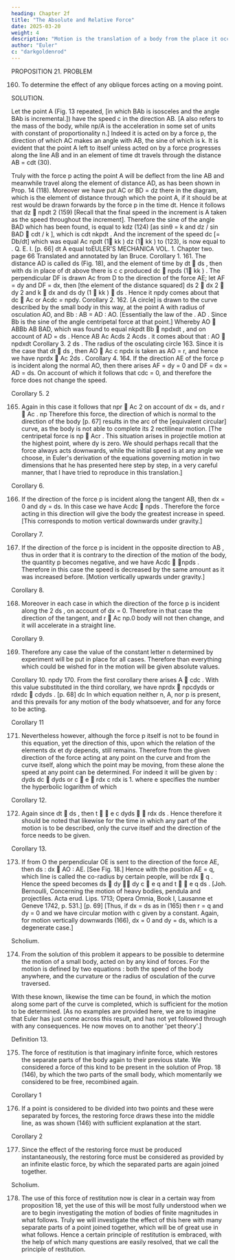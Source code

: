 ```yaml
---
heading: Chapter 2f
title: "The Absolute and Relative Force"
date: 2025-03-20
weight: 4
description: "Motion is the translation of a body from the place it occupies to another place. True rest is a body remaining at the same place."
author: "Euler"
c: "darkgoldenrod"
---
```



PROPOSITION 21. PROBLEM

160. To determine the effect of any oblique forces acting on a moving point.

SOLUTION.

Let the point A (Fig. 13 repeated, [in which BAb is isosceles and the angle BAb is incremental.]) have the speed c in the direction AB. [A also refers to the mass of the body, while np/A is the acceleration in some set of units with constant of proportionality n.] Indeed it is acted on by a force p, the direction of which AC makes an angle with AB, the sine of which is k. It is evident that the point A left to itself unless acted on by a force progresses along the line AB and in an element of time dt travels through the distance AB = cdt (30).

Truly with the force p acting the point A will be deflect from the line AB and meanwhile travel along
the element of distance AD, as has been shown in Prop. 14 (118). Moreover we have put
AC or BD = dz there in the diagram, which is the element of distance through which the
point A, if it should be at rest would be drawn forwards by the force p in the time dt.
Hence it follows that dz 
npdt 2
(159) [Recall that the final speed in the increment is
A
taken as the speed throughout the increment]. Therefore the sine of the angle BAD which
has been found, is equal to kdz
(124) [as sinθ = k and dz / sin BAD  cdt / k ], which is
cdt
nkpdt
. And the increment of the speed dc [= Db/dt] which was equal
Ac
npdt (1 kk )
dz (1 kk )
to
(123),
is
now
equal
to
. Q. E. I. [p. 66]
dt
A
equal toEULER'S MECHANICA VOL. 1.
Chapter two.
page 66
Translated and annotated by Ian Bruce.
Corollary 1.
161. The distance AD is called ds (Fig. 18), and the element of
time by dt  ds
, then with ds
in place of dt above there is
c
c
produced dc 
npds (1 kk )
. The perpendicular DF is drawn
Ac
from D to the direction of the force AE; let AF = dy and DF =
dx, then [the element of the distance squared]
ds 2  dx 2  dy 2 and k  dx
and
ds
dy
(1  kk )  ds . Hence it
npdy
comes about that dc  Ac or Acdc = npdy.
Corollary 2.
162. [A circle] is drawn to the curve described by the small body in this way, at the point
A with radius of osculation AO, and Bb : AB = AD : AO. [Essentially the law of the
. AD . Since Bb is the sine of the angle
centripetal force at that point.] Whereby AO  ABBb
AB
BAD, which was found to equal
nkpdt
Bb  npdxdt , and on account of AD = ds
. Hence AB
Ac
Acds
2
Acds .
it comes about that : AO  npdxdt
Corollary 3.
2
ds . The radius of the osculating circle
163. Since it is the case that dt  ds
, then AO  Ac
c
npdx
is taken as AO = r, and hence we have nprdx  Ac 2ds .
Corollary 4.
164. If the direction AE of the force p is incident along the normal AO, then there arises
AF = dy = 0 and DF = dx = AD = ds. On account of which it follows that cdc = 0, and
therefore the force does not change the speed.

Corollary 5.
2

165. Again in this case it follows that npr  Ac 2 on account of dx = ds, and r  Ac
.
np
Therefore this force, the direction of which is normal to the direction of the body [p. 67]
results in the arc of the [equivalent circular] curve, as the body is not able to complete its
2
rectilinear motion. [The centripetal force is np  Acr . This situation arises in projectile
motion at the highest point, where dy is zero. We should perhaps recall that the force
always acts downwards, while the initial speed is at any angle we choose, in Euler's
derivation of the equations governing motion in two dimensions that he has presented here step by step, in a very careful manner, that I have tried to reproduce in this
translation.]


Corollary 6.

166. If the direction of the force p is incident along the tangent AB, then dx = 0 and dy =
ds. In this case we have Acdc  npds . Therefore the force acting in this direction will give
the body the greatest increase in speed. [This corresponds to motion vertical downwards
under gravity.]

Corollary 7.

167. If the direction of the force p is incident in the opposite direction to AB , thus in
order that it is contrary to the direction of the motion of the body, the quantity p becomes
negative, and we have Acdc  npds . Therefore in this case the speed is decreased by
the same amount as it was increased before. [Motion vertically upwards under gravity.]

Corollary 8.

168. Moreover in each case in which the direction of the force p is incident along the
2
ds , on account of dx = 0. Therefore in that case the direction of the
tangent, and r  Ac
np.0
body will not then change, and it will accelerate in a straight line.

Corollary 9.

169. Therefore any case the value of the constant letter n determined by experiment will
be put in place for all cases. Therefore than everything which could be wished for in the
motion will be given absolute values.

Corollary 10.
npdy
170. From the first corollary there arises A  cdc . With this value substituted in the
third corollary, we have nprdx 
npcdyds
or rdxdc  cdyds . [p. 68]
dc
In which equation neither n, A, nor p is present, and this prevails for any motion of the
body whatsoever, and for any force to be acting.

Corollary 11

171. Nevertheless however, although the force p itself is not to be found in this equation,
yet the direction of this, upon which the relation of the elements dx et dy depends, still
remains. Therefore from the given direction of the force acting at any point on the curve
and from the curve itself, along which the point may be moving, from these alone the
speed at any point can be determined. For indeed it will be given by :
dyds
dc  dyds or c  e  rdx
c
rdx
is 1.
where e specifies the number the hyperbolic logarithm of which 

<!-- [This was a great moment in mathematics: for it was the first time that e had been used as
the inverse function of the hyperbolic logarithm, for which log e = 1, and for some reason
it stayed attached. We should note however that other letters had been used for the same
constant quantity previously in Euler's early papers, and that he had already used the
letters b, c, and d for other constant quantities here. There was thus no special meaning to
be assigned to the choice ; as we have seen, he tended to use letters from the beginning of
the alphabet to represent constant quantities, and letters from the end to represent
variables. Euler also used π for the first time in his work in the next chapter : he was not
the first to use π as the periphery to diameter ratio for the circle, but no doubt his
adoption of the symbol made it popular. You find in Euler's work a sort of 'loving care'
for symbols and numbers; he occasionally used verbs associated with human emotions to
express happenings in the world of numbers.]
 -->
Corollary 12.

172. Again since dt  ds
, then t   e
c
dyds
  rdx
ds . Hence therefore it should be noted that
likewise for the time in which any part of the motion is to be described, only the curve
itself and the direction of the force needs to be given.

Corollary 13.

173. If from O the perpendicular OE is sent to the direction of the force AE, then
ds : dx  AO : AE. [See Fig. 18.] Hence with the position
AE = q, which line is called the co-radius by certain people,
will be rdx
 q . Hence the speed becomes
ds

dy

dy
c  e q and t   e q ds . [Joh. Bernoulli, Concerning the
motion of heavy bodies, pendula and projectiles. Acta erud.
Lips. 1713; Opera Omnia, Book I, Lausanne et Geneve
1742, p. 531.] [p. 69] [Thus, if dx = ds as in (165) then r =
q and dy = 0 and we have circular motion with c given by a
constant. Again, for motion vertically downwards (166), dx
= 0 and dy = ds, which is a degenerate case.]

Scholium.

174. From the solution of this problem it appears to be possible to determine the motion of a small body, acted on by any kind of forces. For the motion is defined by two equations : both the speed of the body anywhere, and the curvature or the radius of osculation of the curve traversed.

With these known, likewise the time can be found, in which the motion along some part of the curve is completed, which is sufficient for the motion to be determined. [As no examples are provided here, we are to imagine that Euler has just come across this result, and has not yet followed through with any consequences. He now moves on to another 'pet theory'.]


Definition 13.

175. The force of restitution is that imaginary infinite force, which restores the separate
parts of the body again to their previous state. We considered a force of this kind to be
present in the solution of Prop. 18 (146), by which the two parts of the small body,
which momentarily we considered to be free, recombined again.

Corollary 1

176. If a point is considered to be divided into two points and these were separated by
forces, the restoring force draws these into the middle line, as was shown (146) with
sufficient explanation at the start.

Corollary 2

177. Since the effect of the restoring force must be produced instantaneously, the
restoring force must be considered as provided by an infinite elastic force, by which the
separated parts are again joined together.


Scholium.

178. The use of this force of restitution now is clear in a certain way from proposition 18, yet the use of this will be most fully understood when we are to begin investigating the motion of bodies of finite magnitudes in what follows. Truly we will investigate the effect of this here with many separate parts of a point joined together, which will be of great use in what follows. Hence a certain principle of restitution is embraced, with the help of which many questions are easily resolved, that we call the principle of restitution.


